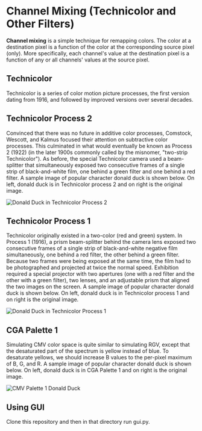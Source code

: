 # Channel Mixing (Technicolor and Other Filters)

__Channel mixing__ is a simple technique for remapping colors. The color at a
destination pixel is a function of the color at the corresponding source pixel (only).
More specifically, each channel's value at the destination pixel is a function of any or
all channels' values at the source pixel.

## Technicolor
Technicolor is a series of color motion picture processes, the first version dating from 1916, and followed by improved versions over several decades.

## Technicolor Process 2
Convinced that there was no future in additive color processes, Comstock, Wescott, and Kalmus focused their attention on subtractive color processes. This culminated in what would eventually be known as Process 2 (1922) (in the later 1900s commonly called by the misnomer, "two-strip Technicolor"). As before, the special Technicolor camera used a beam-splitter that simultaneously exposed two consecutive frames of a single strip of black-and-white film, one behind a green filter and one behind a red filter.
A sample image of popular character donald duck is shown below. On left, donald duck is in Technicolor process 2 and on right is the original image.

![Donald Duck in Technicolor Process 2]()

## Technicolor Process 1
Technicolor originally existed in a two-color (red and green) system. In Process 1 (1916), a prism beam-splitter behind the camera lens exposed two consecutive frames of a single strip of black-and-white negative film simultaneously, one behind a red filter, the other behind a green filter. Because two frames were being exposed at the same time, the film had to be photographed and projected at twice the normal speed. Exhibition required a special projector with two apertures (one with a red filter and the other with a green filter), two lenses, and an adjustable prism that aligned the two images on the screen.
A sample image of popular character donald duck is shown below. On left, donald duck is in Technicolor process 1 and on right is the original image.

![Donald Duck in Technicolor Process 1]()

## CGA Palette 1
Simulating CMV color space is quite similar to simulating RGV, except that the
desaturated part of the spectrum is yellow instead of blue. To desaturate yellows,
we should increase B values to the per-pixel maximum of B, G, and R.
A sample image of popular character donald duck is shown below. On left, donald duck is in CGA Palette 1 and on right is the original image.

![CMV Palette 1 Donald Duck]()

## Using GUI
Clone this repository and then in that directory run gui.py.
